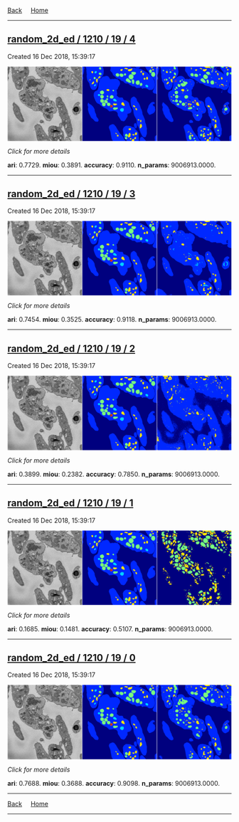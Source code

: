 
[Back](..)&nbsp;&nbsp;&nbsp;&nbsp;&nbsp;[Home](https://leapmanlab.github.io/snapshots)

---

<div class="summary"><a href="4"><h2>random_2d_ed / 1210 / 19 / 4</h2></a><p>Created 16 Dec 2018, 15:39:17
</p><a href="4"><img src="4/media/summary.png" align="center"></a><p>
<i>Click for more details</i>
</p></div>

**ari**: 0.7729. **miou**: 0.3891. **accuracy**: 0.9110. **n_params**: 9006913.0000. 

---

<div class="summary"><a href="3"><h2>random_2d_ed / 1210 / 19 / 3</h2></a><p>Created 16 Dec 2018, 15:39:17
</p><a href="3"><img src="3/media/summary.png" align="center"></a><p>
<i>Click for more details</i>
</p></div>

**ari**: 0.7454. **miou**: 0.3525. **accuracy**: 0.9118. **n_params**: 9006913.0000. 

---

<div class="summary"><a href="2"><h2>random_2d_ed / 1210 / 19 / 2</h2></a><p>Created 16 Dec 2018, 15:39:17
</p><a href="2"><img src="2/media/summary.png" align="center"></a><p>
<i>Click for more details</i>
</p></div>

**ari**: 0.3899. **miou**: 0.2382. **accuracy**: 0.7850. **n_params**: 9006913.0000. 

---

<div class="summary"><a href="1"><h2>random_2d_ed / 1210 / 19 / 1</h2></a><p>Created 16 Dec 2018, 15:39:17
</p><a href="1"><img src="1/media/summary.png" align="center"></a><p>
<i>Click for more details</i>
</p></div>

**ari**: 0.1685. **miou**: 0.1481. **accuracy**: 0.5107. **n_params**: 9006913.0000. 

---

<div class="summary"><a href="0"><h2>random_2d_ed / 1210 / 19 / 0</h2></a><p>Created 16 Dec 2018, 15:39:17
</p><a href="0"><img src="0/media/summary.png" align="center"></a><p>
<i>Click for more details</i>
</p></div>

**ari**: 0.7688. **miou**: 0.3688. **accuracy**: 0.9098. **n_params**: 9006913.0000. 

---

[Back](..)&nbsp;&nbsp;&nbsp;&nbsp;&nbsp;[Home](https://leapmanlab.github.io/snapshots)

---